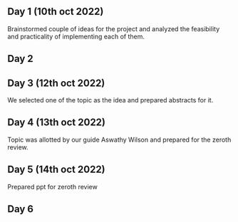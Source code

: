 ## Day 1 (10th oct 2022)

Brainstormed couple of ideas for the project and analyzed the feasibility and practicality of implementing each of them.

## Day 2

## Day 3 (12th oct 2022)

We selected one of the topic as the idea and prepared abstracts for it.

## Day 4 (13th oct 2022)

Topic was allotted by our guide Aswathy Wilson and prepared for the zeroth review.

## Day 5 (14th oct 2022)

Prepared ppt for zeroth review

## Day 6

